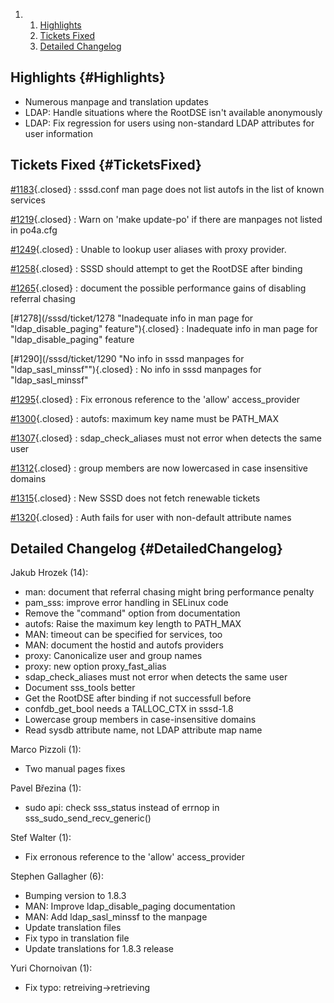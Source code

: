<div class="wiki-toc">

1.  1.  [Highlights](#Highlights)
    2.  [Tickets Fixed](#TicketsFixed)
    3.  [Detailed Changelog](#DetailedChangelog)

</div>

Highlights {#Highlights}
----------

-   Numerous manpage and translation updates
-   LDAP: Handle situations where the RootDSE isn't available
    anonymously
-   LDAP: Fix regression for users using non-standard LDAP attributes
    for user information

Tickets Fixed {#TicketsFixed}
-------------

<div>

[\#1183](/sssd/ticket/1183 "sssd.conf man page does not list autofs in the list of known services"){.closed}
:   sssd.conf man page does not list autofs in the list of known
    services

[\#1219](/sssd/ticket/1219 "Warn on 'make update-po' if there are manpages not listed in po4a.cfg"){.closed}
:   Warn on 'make update-po' if there are manpages not listed in
    po4a.cfg

[\#1249](/sssd/ticket/1249 "Unable to lookup user aliases with proxy provider."){.closed}
:   Unable to lookup user aliases with proxy provider.

[\#1258](/sssd/ticket/1258 "SSSD should attempt to get the RootDSE after binding"){.closed}
:   SSSD should attempt to get the RootDSE after binding

[\#1265](/sssd/ticket/1265 "document the possible performance gains of disabling referral chasing"){.closed}
:   document the possible performance gains of disabling referral
    chasing

[\#1278](/sssd/ticket/1278 "Inadequate info in man page for "ldap_disable_paging" feature"){.closed}
:   Inadequate info in man page for "ldap\_disable\_paging" feature

[\#1290](/sssd/ticket/1290 "No info in sssd manpages for "ldap_sasl_minssf""){.closed}
:   No info in sssd manpages for "ldap\_sasl\_minssf"

[\#1295](/sssd/ticket/1295 "Fix erronous reference to the 'allow' access_provider"){.closed}
:   Fix erronous reference to the 'allow' access\_provider

[\#1300](/sssd/ticket/1300 "autofs: maximum key name must be PATH_MAX"){.closed}
:   autofs: maximum key name must be PATH\_MAX

[\#1307](/sssd/ticket/1307 "sdap_check_aliases must not error when detects the same user"){.closed}
:   sdap\_check\_aliases must not error when detects the same user

[\#1312](/sssd/ticket/1312 "group members are now lowercased in case insensitive domains"){.closed}
:   group members are now lowercased in case insensitive domains

[\#1315](/sssd/ticket/1315 "New SSSD does not fetch renewable tickets"){.closed}
:   New SSSD does not fetch renewable tickets

[\#1320](/sssd/ticket/1320 "Auth fails for user with non-default attribute names"){.closed}
:   Auth fails for user with non-default attribute names

</div>

Detailed Changelog {#DetailedChangelog}
------------------

Jakub Hrozek (14):

-   man: document that referral chasing might bring performance penalty
-   pam\_sss: improve error handling in SELinux code
-   Remove the "command" option from documentation
-   autofs: Raise the maximum key length to PATH\_MAX
-   MAN: timeout can be specified for services, too
-   MAN: document the hostid and autofs providers
-   proxy: Canonicalize user and group names
-   proxy: new option proxy\_fast\_alias
-   sdap\_check\_aliases must not error when detects the same user
-   Document sss\_tools better
-   Get the RootDSE after binding if not successfull before
-   confdb\_get\_bool needs a TALLOC\_CTX in sssd-1.8
-   Lowercase group members in case-insensitive domains
-   Read sysdb attribute name, not LDAP attribute map name

Marco Pizzoli (1):

-   Two manual pages fixes

Pavel Březina (1):

-   sudo api: check sss\_status instead of errnop in
    sss\_sudo\_send\_recv\_generic()

Stef Walter (1):

-   Fix erronous reference to the 'allow' access\_provider

Stephen Gallagher (6):

-   Bumping version to 1.8.3
-   MAN: Improve ldap\_disable\_paging documentation
-   MAN: Add ldap\_sasl\_minssf to the manpage
-   Update translation files
-   Fix typo in translation file
-   Update translations for 1.8.3 release

Yuri Chornoivan (1):

-   Fix typo: retreiving-&gt;retrieving

